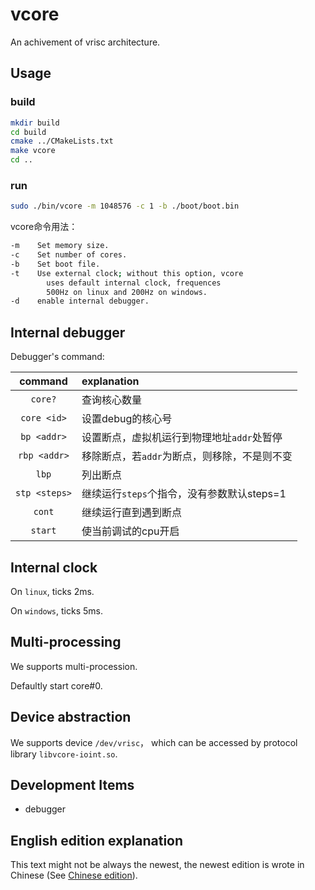 # vcore

An achivement of vrisc architecture.

## Usage

### build

```bash
mkdir build
cd build
cmake ../CMakeLists.txt
make vcore
cd ..
```

### run

```bash
sudo ./bin/vcore -m 1048576 -c 1 -b ./boot/boot.bin
```

vcore命令用法：

```bash
-m    Set memory size.
-c    Set number of cores.
-b    Set boot file.
-t    Use external clock; without this option, vcore
        uses default internal clock, frequences
        500Hz on linux and 200Hz on windows. 
-d    enable internal debugger.
```

## Internal debugger

Debugger's command:

command|explanation
:-:|:-
`core?`         |查询核心数量
`core <id>`     |设置debug的核心号
`bp <addr>`     |设置断点，虚拟机运行到物理地址`addr`处暂停
`rbp <addr>`    |移除断点，若`addr`为断点，则移除，不是则不变
`lbp`           |列出断点
`stp <steps>`   |继续运行`steps`个指令，没有参数默认steps=1
`cont`          |继续运行直到遇到断点
`start`         |使当前调试的cpu开启

## Internal clock

On `linux`, ticks 2ms.

On `windows`, ticks 5ms.

## Multi-processing

We supports multi-procession.

Defaultly start core#0.

## Device abstraction

We supports device `/dev/vrisc`， which can be
accessed by protocol library `libvcore-ioint.so`.

## Development Items

* debugger

## English edition explanation

This text might not be always the newest, the newest
edition is wrote in Chinese
(See [Chinese edition](README.md)).
